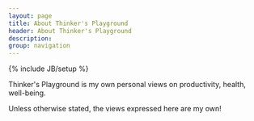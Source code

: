 ```yaml
---
layout: page
title: About Thinker's Playground
header: About Thinker's Playground
description: 
group: navigation
---
```

{% include JB/setup %}

Thinker's Playground is my own personal views on productivity, health, well-being.

Unless otherwise stated, the views expressed here are my own!